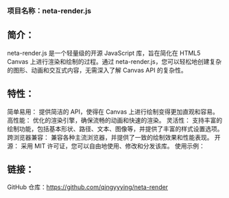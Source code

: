 ### 项目名称：neta-render.js

## 简介：
neta-render.js 是一个轻量级的开源 JavaScript 库，旨在简化在 HTML5 Canvas 上进行渲染和绘制的过程。通过 neta-render.js，您可以轻松地创建复杂的图形、动画和交互式内容，无需深入了解 Canvas API 的复杂性。

## 特性：

简单易用： 提供简洁的 API，使得在 Canvas 上进行绘制变得更加直观和容易。
高性能： 优化的渲染引擎，确保流畅的动画和快速的渲染。
灵活性： 支持丰富的绘制功能，包括基本形状、路径、文本、图像等，并提供了丰富的样式设置选项。
跨浏览器兼容： 兼容各种主流浏览器，并提供了一致的绘制效果和性能表现。
开源： 采用 MIT 许可证，您可以自由地使用、修改和分发该库。
使用示例：


## 链接：

GitHub 仓库：https://github.com/qingyyying/neta-render

